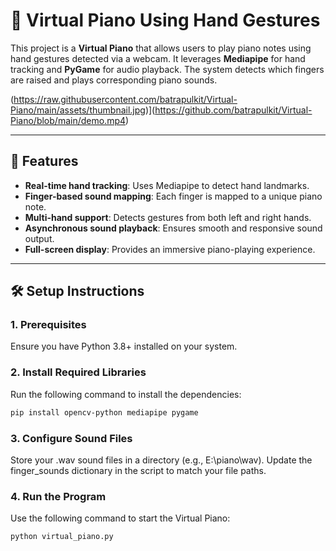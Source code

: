 # 🎹 Virtual Piano Using Hand Gestures

This project is a **Virtual Piano** that allows users to play piano notes using hand gestures detected via a webcam. It leverages **Mediapipe** for hand tracking and **PyGame** for audio playback. The system detects which fingers are raised and plays corresponding piano sounds.


(https://raw.githubusercontent.com/batrapulkit/Virtual-Piano/main/assets/thumbnail.jpg)](https://github.com/batrapulkit/Virtual-Piano/blob/main/demo.mp4)

---

## 📖 Features

- **Real-time hand tracking**: Uses Mediapipe to detect hand landmarks.
- **Finger-based sound mapping**: Each finger is mapped to a unique piano note.
- **Multi-hand support**: Detects gestures from both left and right hands.
- **Asynchronous sound playback**: Ensures smooth and responsive sound output.
- **Full-screen display**: Provides an immersive piano-playing experience.

---

## 🛠️ Setup Instructions

### 1. Prerequisites
Ensure you have Python 3.8+ installed on your system.

### 2. Install Required Libraries
Run the following command to install the dependencies:

```bash
pip install opencv-python mediapipe pygame

```
### 3. Configure Sound Files
Store your .wav sound files in a directory (e.g., E:\piano\wav).
Update the finger_sounds dictionary in the script to match your file paths.

### 4. Run the Program
Use the following command to start the Virtual Piano:

```bash
python virtual_piano.py


